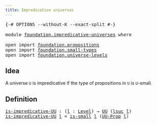 ```yaml
---
title: Impredicative universes
---
```


<pre class="Agda"><a id="49" class="Symbol">{-#</a> <a id="53" class="Keyword">OPTIONS</a> <a id="61" class="Pragma">--without-K</a> <a id="73" class="Pragma">--exact-split</a> <a id="87" class="Symbol">#-}</a>

<a id="92" class="Keyword">module</a> <a id="99" href="foundation.impredicative-universes.html" class="Module">foundation.impredicative-universes</a> <a id="134" class="Keyword">where</a>

<a id="141" class="Keyword">open</a> <a id="146" class="Keyword">import</a> <a id="153" href="foundation.propositions.html" class="Module">foundation.propositions</a>
<a id="177" class="Keyword">open</a> <a id="182" class="Keyword">import</a> <a id="189" href="foundation.small-types.html" class="Module">foundation.small-types</a>
<a id="212" class="Keyword">open</a> <a id="217" class="Keyword">import</a> <a id="224" href="foundation.universe-levels.html" class="Module">foundation.universe-levels</a>
</pre>
## Idea

A universe `U` is impredicative if the type of propositions in `U` is `U`-small.

## Definition

<pre class="Agda"><a id="is-impredicative-UU"></a><a id="370" href="foundation.impredicative-universes.html#370" class="Function">is-impredicative-UU</a> <a id="390" class="Symbol">:</a> <a id="392" class="Symbol">(</a><a id="393" href="foundation.impredicative-universes.html#393" class="Bound">l</a> <a id="395" class="Symbol">:</a> <a id="397" href="Agda.Primitive.html#597" class="Postulate">Level</a><a id="402" class="Symbol">)</a> <a id="404" class="Symbol">→</a> <a id="406" href="foundation-core.universe-levels.html#222" class="Primitive">UU</a> <a id="409" class="Symbol">(</a><a id="410" href="Agda.Primitive.html#780" class="Primitive">lsuc</a> <a id="415" href="foundation.impredicative-universes.html#393" class="Bound">l</a><a id="416" class="Symbol">)</a>
<a id="418" href="foundation.impredicative-universes.html#370" class="Function">is-impredicative-UU</a> <a id="438" href="foundation.impredicative-universes.html#438" class="Bound">l</a> <a id="440" class="Symbol">=</a> <a id="442" href="foundation.small-types.html#1594" class="Function">is-small</a> <a id="451" href="foundation.impredicative-universes.html#438" class="Bound">l</a> <a id="453" class="Symbol">(</a><a id="454" href="foundation-core.propositions.html#1380" class="Function">UU-Prop</a> <a id="462" href="foundation.impredicative-universes.html#438" class="Bound">l</a><a id="463" class="Symbol">)</a>
</pre>